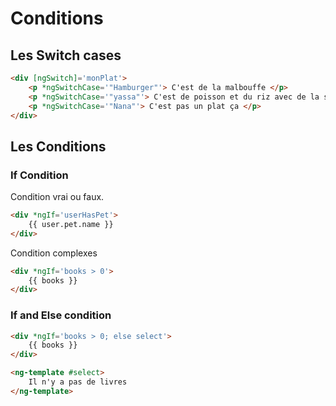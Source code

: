 # Conditions

## Les Switch cases

```html
<div [ngSwitch]='monPlat'>
    <p *ngSwitchCase='"Hamburger"'> C'est de la malbouffe </p>
    <p *ngSwitchCase='"yassa"'> C'est de poisson et du riz avec de la sauce d'oignon</p>
    <p *ngSwitchCase='"Nana"'> C'est pas un plat ça </p>
</div>
```

## Les Conditions

### If Condition

Condition vrai ou faux.

```html
<div *ngIf='userHasPet'>
    {{ user.pet.name }}
</div>
```

Condition complexes

```html
<div *ngIf='books > 0'>
    {{ books }}
</div>
```

### If and Else condition

```html
<div *ngIf='books > 0; else select'>
    {{ books }}
</div>

<ng-template #select>
    Il n'y a pas de livres
</ng-template>
```
